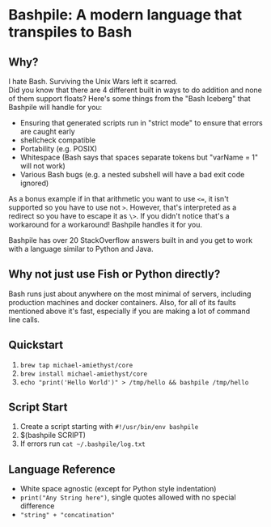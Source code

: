 # Bashpile: A modern language that transpiles to Bash

## Why?

I hate Bash.  Surviving the Unix Wars left it scarred.  
Did you know that there are 4 different built in ways to do addition and none of them support floats?
Here's some things from the "Bash Iceberg" that Bashpile will handle for you:
* Ensuring that generated scripts run in "strict mode" to ensure that errors are caught early
* shellcheck compatible
* Portability (e.g. POSIX)
* Whitespace (Bash says that spaces separate tokens but "varName = 1" will not work)
* Various Bash bugs (e.g. a nested subshell will have a bad exit code ignored)

As a bonus example if in that arithmetic you want to use `<=`,
it isn't supported so you have to use not `>`.  However, that's interpreted as a redirect so you have to escape it as `\>`.
If you didn't notice that's a workaround for a workaround!  Bashpile handles it for you.

Bashpile has over 20 StackOverflow answers built in and you get to work with a language similar to Python and Java.

## Why not just use Fish or Python directly?

Bash runs just about anywhere on the most minimal of servers, including production machines and docker containers.
Also, for all of its faults mentioned above it's fast, especially if you are making a lot of command line calls.


## Quickstart

1. `brew tap michael-amiethyst/core`
2. `brew install michael-amiethyst/core`
3. `echo "print('Hello World')" > /tmp/hello && bashpile /tmp/hello`

## Script Start

1. Create a script starting with `#!/usr/bin/env bashpile`
2. $(bashpile SCRIPT)
3. If errors run `cat ~/.bashpile/log.txt`

## Language Reference

* White space agnostic (except for Python style indentation)
* `print("Any String here")`, single quotes allowed with no special difference
* `"string" + "concatination"`